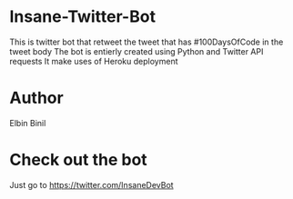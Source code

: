 # Insane-Twitter-Bot

This is twitter bot that retweet the tweet that has #100DaysOfCode in the tweet body
The bot is entierly created using Python and Twitter API requests
It make uses of Heroku deployment

# Author
Elbin Binil

# Check out the bot
Just go to https://twitter.com/InsaneDevBot
